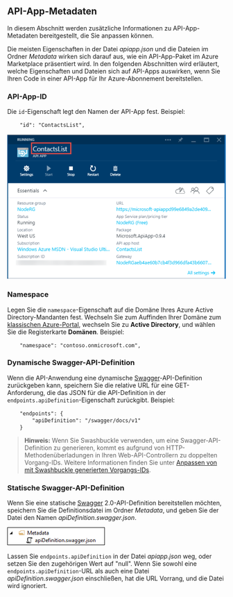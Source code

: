 ## API-App-Metadaten

In diesem Abschnitt werden zusätzliche Informationen zu API-App-Metadaten bereitgestellt, die Sie anpassen können.

Die meisten Eigenschaften in der Datei *apiapp.json* und die Dateien im Ordner *Metadata* wirken sich darauf aus, wie ein API-App-Paket im Azure Marketplace präsentiert wird. In den folgenden Abschnitten wird erläutert, welche Eigenschaften und Dateien sich auf API-Apps auswirken, wenn Sie Ihren Code in einer API-App für Ihr Azure-Abonnement bereitstellen.

### API-App-ID 

Die `id`-Eigenschaft legt den Namen der API-App fest. Beispiel:

		"id": "ContactsList",

![](./media/app-service-api-direct-deploy-metadata/apiappname.png)

### Namespace

Legen Sie die `namespace`-Eigenschaft auf die Domäne Ihres Azure Active Directory-Mandanten fest. Wechseln Sie zum Auffinden Ihrer Domäne zum [klassischen Azure-Portal](https://manage.windowsazure.com/), wechseln Sie zu **Active Directory**, und wählen Sie die Registerkarte **Domänen**. Beispiel:

		"namespace": "contoso.onmicrosoft.com",

### Dynamische Swagger-API-Definition

Wenn die API-Anwendung eine dynamische [Swagger](http://swagger.io/)-API-Definition zurückgeben kann, speichern Sie die relative URL für eine GET-Anforderung, die das JSON für die API-Definition in der `endpoints.apiDefinition`-Eigenschaft zurückgibt. Beispiel:

		"endpoints": {
		    "apiDefinition": "/swagger/docs/v1"
		}

> **Hinweis:** Wenn Sie Swashbuckle verwenden, um eine Swagger-API-Definition zu generieren, kommt es aufgrund von HTTP-Methodenüberladungen in Ihren Web-API-Controllern zu doppelten Vorgang-IDs. Weitere Informationen finden Sie unter [Anpassen von mit Swashbuckle generierten Vorgangs-IDs](../article/app-service-api/app-service-api-dotnet-swashbuckle-customize.md).
  
### Statische Swagger-API-Definition

Wenn Sie eine statische [Swagger](http://swagger.io/) 2.0-API-Definition bereitstellen möchten, speichern Sie die Definitionsdatei im Ordner *Metadata*, und geben Sie der Datei den Namen *apiDefinition.swagger.json*.

![](./media/app-service-api-direct-deploy-metadata/apidefinmetadata.png)

Lassen Sie `endpoints.apiDefinition` in der Datei *apiapp.json* weg, oder setzen Sie den zugehörigen Wert auf "null". Wenn Sie sowohl eine `endpoints.apiDefinition`-URL als auch eine Datei *apiDefinition.swagger.json* einschließen, hat die URL Vorrang, und die Datei wird ignoriert.

<!---HONumber=August15_HO6-->